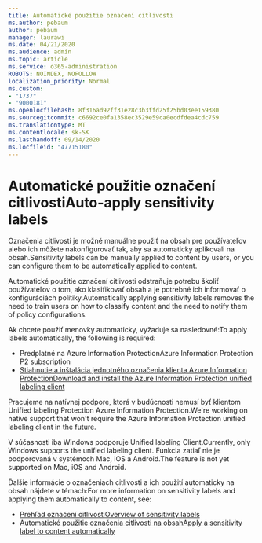 ```yaml
---
title: Automatické použitie označení citlivosti
ms.author: pebaum
author: pebaum
manager: laurawi
ms.date: 04/21/2020
ms.audience: admin
ms.topic: article
ms.service: o365-administration
ROBOTS: NOINDEX, NOFOLLOW
localization_priority: Normal
ms.custom:
- "1737"
- "9000181"
ms.openlocfilehash: 8f316ad92ff31e28c3b3ffd25f25bd03ee159380
ms.sourcegitcommit: c6692ce0fa1358ec3529e59ca0ecdfdea4cdc759
ms.translationtype: MT
ms.contentlocale: sk-SK
ms.lasthandoff: 09/14/2020
ms.locfileid: "47715180"
---
```

# <a name="auto-apply-sensitivity-labels"></a><span data-ttu-id="483ca-102">Automatické použitie označení citlivosti</span><span class="sxs-lookup"><span data-stu-id="483ca-102">Auto-apply sensitivity labels</span></span>

<span data-ttu-id="483ca-103">Označenia citlivosti je možné manuálne použiť na obsah pre používateľov alebo ich môžete nakonfigurovať tak, aby sa automaticky aplikovali na obsah.</span><span class="sxs-lookup"><span data-stu-id="483ca-103">Sensitivity labels can be manually applied to content by users, or you can configure them to be automatically applied to content.</span></span>

<span data-ttu-id="483ca-104">Automatické použitie označení citlivosti odstraňuje potrebu školiť používateľov o tom, ako klasifikovať obsah a je potrebné ich informovať o konfiguráciách politiky.</span><span class="sxs-lookup"><span data-stu-id="483ca-104">Automatically applying sensitivity labels removes the need to train users on how to classify content and the need to notify them of policy configurations.</span></span>

<span data-ttu-id="483ca-105">Ak chcete použiť menovky automaticky, vyžaduje sa nasledovné:</span><span class="sxs-lookup"><span data-stu-id="483ca-105">To apply labels automatically, the following is required:</span></span>

- <span data-ttu-id="483ca-106">Predplatné na Azure Information Protection</span><span class="sxs-lookup"><span data-stu-id="483ca-106">Azure Information Protection P2 subscription</span></span>
- [<span data-ttu-id="483ca-107">Stiahnutie a inštalácia jednotného označenia klienta Azure Information Protection</span><span class="sxs-lookup"><span data-stu-id="483ca-107">Download and install the Azure Information Protection unified labeling client</span></span>](https://docs.microsoft.com/azure/information-protection/rms-client/install-unifiedlabelingclient-app)

<span data-ttu-id="483ca-108">Pracujeme na natívnej podpore, ktorá v budúcnosti nemusí byť klientom Unified labeling Protection Azure Information Protection.</span><span class="sxs-lookup"><span data-stu-id="483ca-108">We're working on native support that won't require the Azure Information Protection unified labeling client in the future.</span></span>

<span data-ttu-id="483ca-109">V súčasnosti iba Windows podporuje Unified labeling Client.</span><span class="sxs-lookup"><span data-stu-id="483ca-109">Currently, only Windows supports the unified labeling client.</span></span>  <span data-ttu-id="483ca-110">Funkcia zatiaľ nie je podporovaná v systémoch Mac, iOS a Android.</span><span class="sxs-lookup"><span data-stu-id="483ca-110">The feature is not yet supported on Mac, iOS and Android.</span></span>

<span data-ttu-id="483ca-111">Ďalšie informácie o označeniach citlivosti a ich použití automaticky na obsah nájdete v témach:</span><span class="sxs-lookup"><span data-stu-id="483ca-111">For more information on sensitivity labels and applying them automatically to content,  see:</span></span>

- [<span data-ttu-id="483ca-112">Prehľad označení citlivosti</span><span class="sxs-lookup"><span data-stu-id="483ca-112">Overview of sensitivity labels</span></span>](https://docs.microsoft.com/microsoft-365/compliance/sensitivity-labels)
- [<span data-ttu-id="483ca-113">Automatické použitie označenia citlivosti na obsah</span><span class="sxs-lookup"><span data-stu-id="483ca-113">Apply a sensitivity label to content automatically</span></span>](https://docs.microsoft.com/office365/securitycompliance/apply_sensitivity_label_automatically)